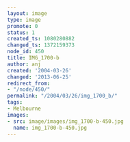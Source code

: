 ```yaml
---
layout: image
type: image
promote: 0
status: 1
created_ts: 1080280882
changed_ts: 1372159373
node_id: 450
title: IMG_1700-b
author: anj
created: '2004-03-26'
changed: '2013-06-25'
redirect_from:
- "/node/450/"
permalink: "/2004/03/26/img_1700_b/"
tags:
- Melbourne
images:
- src: image/images/img_1700-b-450.jpg
  name: img_1700-b-450.jpg
---
```


